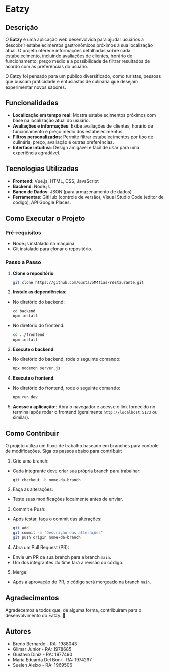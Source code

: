 # Eatzy

## Descrição
O **Eatzy** é uma aplicação web desenvolvida para ajudar usuários a descobrir estabelecimentos gastronômicos próximos à sua localização atual. O projeto oferece informações detalhadas sobre cada estabelecimento, incluindo avaliações de clientes, horário de funcionamento, preço médio e a possibilidade de filtrar resultados de acordo com as preferências do usuário. 

O Eatzy foi pensado para um público diversificado, como turistas, pessoas que buscam praticidade e entusiastas de culinária que desejam experimentar novos sabores.

## Funcionalidades
- **Localização em tempo real**: Mostra estabelecimentos próximos com base na localização atual do usuário.
- **Avaliações e informações**: Exibe avaliações de clientes, horário de funcionamento e preço médio dos estabelecimentos.
- **Filtros personalizados**: Permite filtrar estabelecimentos por tipo de culinária, preço, avaliação e outras preferências.
- **Interface intuitiva**: Design amigável e fácil de usar para uma experiência agradável.

## Tecnologias Utilizadas
- **Frontend**: Vue.js, HTML, CSS, JavaScript
- **Backend**: Node.js
- **Banco de Dados**: JSON (para armazenamento de dados)
- **Ferramentas**: GitHub (controle de versão), Visual Studio Code (editor de código), API Google Places.

## Como Executar o Projeto

### Pré-requisitos
- Node.js instalado na máquina.
- Git instalado para clonar o repositório.

### Passo a Passo

1. **Clone o repositório**:
   ```bash
   git clone https://github.com/GustavoM4tias/restaurante.git

2. **Instale as dependências**: 
 - No diretório do backend:
      ```bash
      cd backend
      npm install
  
 - No diretório do frontend:
      ```bash
      cd ../frontend
      npm install
      
3. **Execute o backend**:
 - No diretório do backend, rode o seguinte comando:
   ```bash
   npx nodemon server.js

4. **Execute o frontend**:
 - No diretório do frontend, rode o seguinte comando:
   ```bash
   npm run dev

5. **Acesse a aplicação:**:
 Abra o navegador e acesse o link fornecido no terminal após rodar o frontend (geralmente `http://localhost:5173` ou similar).

## Como Contribuir 
O projeto utiliza um fluxo de trabalho baseado em branches para controle de modificações. Siga os passos abaixo para contribuir:

1. Crie uma branch:
 - Cada integrante deve criar sua própria branch para trabalhar:
    ```bash
    git checkout -b nome-da-branch

2. Faça as alterações:
 - Teste suas modificações localmente antes de enviar.

3. Commit e Push:
 - Após testar, faça o commit das alterações:
   ```bash
   git add .
   git commit -m "Descrição das alterações"
   git push origin nome-da-branch

4. Abra um Pull Request (PR):
 - Envie um PR da sua branch para a branch `main`.
 - Um dos integrantes do time fará a revisão do código.

5. Merge:
 - Após a aprovação do PR, o código será mergeado na branch `main`.

## Agradecimentos
Agradecemos a todos que, de alguma forma, contribuíram para o desenvolvimento do Eatzy. 🙏

## Autores
 - Breno Bernardo - RA: 1988043
 - Gilmar Junior - RA: 1978685
 - Gustavo Diniz - RA: 1977490
 - Maria Eduarda Del Boni - RA: 1974297
 - Suelen Aleixo - RA: 1969506
